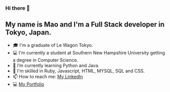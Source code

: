 ### Hi there 👋

## My name is Mao and I'm a Full Stack developer in Tokyo, Japan. 
- 🎓 I'm a graduate of Le Wagon Tokyo.
- 💻 I'm currently a student at Southern New Hampshire University getting a degree in Computer Science. 
- 🌱 I’m currently learning Python and Java.
- 🫡 I'm skilled in Ruby, Javascript, HTML, MYSQL, SQL and CSS.
- 📫 How to reach me: [My LinkedIn](https://www.linkedin.com/in/christiemao/)
- 💻 [My Portfolio](https://gregarious-kleicha-73baa2.netlify.app/)
